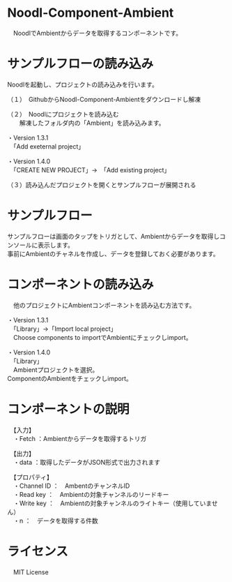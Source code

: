 # Noodl-Component-Ambient

　NoodlでAmbientからデータを取得するコンポーネントです。

# サンプルフローの読み込み

 Noodlを起動し、プロジェクトの読み込みを行います。  

（１）　GithubからNoodl-Component-Ambientをダウンロードし解凍  

（２）　Noodlにプロジェクトを読み込む  
　　解凍したフォルダ内の「Ambient」を読み込みます。  

 ・Version 1.3.1  
　「Add exeternal project」

 ・Version 1.4.0  
 　「CREATE NEW PROJECT」→　「Add existing project」

 （３）読み込んだプロジェクトを開くとサンプルフローが展開される  

 # サンプルフロー
  サンプルフローは画面のタップをトリガとして、Ambientからデータを取得しコンソールに表示します。  
 事前にAmbientのチャネルを作成し、データを登録しておく必要があります。
 
 # コンポーネントの読み込み
 　他のプロジェクトにAmbientコンポーネントを読み込む方法です。  
  
  ・Version 1.3.1  
　「Library」→「Import local project」  
 　Choose components to importでAmbientにチェックしimport。
  
 ・Version 1.4.0  
 　「Library」  
  　Ambientプロジェクトを選択。  
     ComponentのAmbientをチェックしimport。  

 # コンポーネントの説明  

　【入力】  
 　・Fetch      ：Ambientからデータを取得するトリガ  

　【出力】  
 　・data       ：取得したデータがJSON形式で出力されます  

　【プロパティ】  
 　・Channel ID ：　AmbentのチャンネルID  
 　・Read key   ：　Ambientの対象チャンネルのリードキー  
 　・Write key  ：　Ambientの対象チャンネルのライトキー（使用していません）  
 　・n          ：　データを取得する件数  

# ライセンス
　MIT License
 

